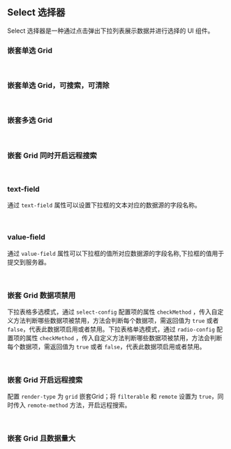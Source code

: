 <div class="demo-header">
<p class="overviewicon">
  <span class="wapi-form-dropdown"/>
</p>

## Select 选择器

<nova-uxlink widget-name="Dropdown"></nova-uxlink>

Select 选择器是一种通过点击弹出下拉列表展示数据并进行选择的 UI 组件。

</div>

### 嵌套单选 Grid

<nova-demo-view link="select/nest-radio-grid"></nova-demo-view>

<br>

### 嵌套单选 Grid，可搜索，可清除

<nova-demo-view link="select/nest-checkbox-grid-clearable"></nova-demo-view>

<br>

### 嵌套多选 Grid

<nova-demo-view link="select/nest-checkbox-grid"></nova-demo-view>

<br>

### 嵌套 Grid 同时开启远程搜索

<nova-demo-view link="select/nest-grid-remote-filter"></nova-demo-view>

<br>

### text-field

通过 `text-field` 属性可以设置下拉框的文本对应的数据源的字段名称。

<nova-demo-view link="select/nest-checkbox-grid"></nova-demo-view>

<br>

### value-field

通过 `value-field` 属性可以下拉框的值所对应数据源的字段名称,下拉框的值用于提交到服务器。

<nova-demo-view link="select/nest-checkbox-grid"></nova-demo-view>

<br>

### 嵌套 Grid 数据项禁用

下拉表格多选模式，通过 `select-config` 配置项的属性 `checkMethod` ，传入自定义方法判断哪些数据项被禁用，方法会判断每个数据项，需返回值为 `true` 或者 `false`，代表此数据项启用或者禁用。下拉表格单选模式，通过 `radio-config` 配置项的属性 `checkMethod` ，传入自定义方法判断哪些数据项被禁用，方法会判断每个数据项，需返回值为 `true` 或者 `false`，代表此数据项启用或者禁用。

<nova-demo-view link="select/disable-grid-select-radio"></nova-demo-view>

<br>

### 嵌套 Grid 开启远程搜索

配置 `render-type` 为 `grid` 嵌套Grid；将 `filterable` 和 `remote` 设置为 `true`，同时传入 `remote-method` 方法，开启远程搜索。

<nova-demo-view link="select/nest-remote-grid"></nova-demo-view>

<br>

### 嵌套 Grid 且数据量大

<nova-demo-view link="select/nest-radio-grid-much-data"></nova-demo-view>

<br>
